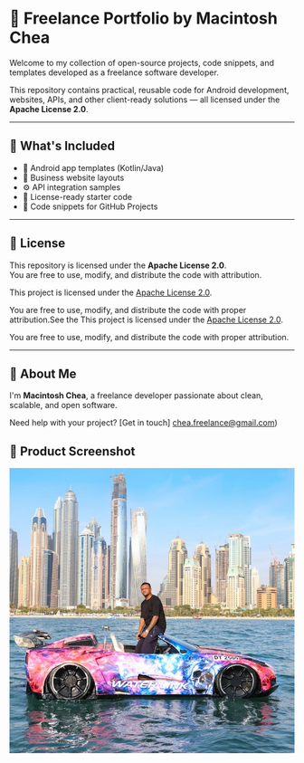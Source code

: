 # 📂 Freelance Portfolio by Macintosh Chea

Welcome to my collection of open-source projects, code snippets, and templates developed as a freelance software developer.

This repository contains practical, reusable code for Android development, websites, APIs, and other client-ready solutions — all licensed under the **Apache License 2.0**.

---

## 🔧 What's Included

- 📱 Android app templates (Kotlin/Java)
- 💼 Business website layouts
- ⚙️ API integration samples
- 📄 License-ready starter code
- 🚀 Code snippets for GitHub Projects

---

## 📜 License

This repository is licensed under the **Apache License 2.0**.  
You are free to use, modify, and distribute the code with attribution.

This project is licensed under the [Apache License 2.0](http://www.apache.org/licenses/LICENSE-2.0).

You are free to use, modify, and distribute the code with proper attribution.See the This project is licensed under the [Apache License 2.0](http://www.apache.org/licenses/LICENSE-2.0).

You are free to use, modify, and distribute the code with proper attribution.

---

## 👋 About Me

I'm **Macintosh Chea**, a freelance developer passionate about clean, scalable, and open software.

Need help with your project? [Get in touch] chea.freelance@gmail.com)
## 📸 Product Screenshot

![Product Screenshot](screenshots/-rk7lv5.jpg)
